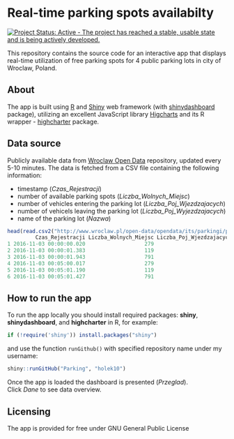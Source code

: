 # Real-time parking spots availabilty

[![Project Status: Active - The project has reached a stable, usable state and is being actively developed.](http://www.repostatus.org/badges/latest/active.svg)](http://www.repostatus.org/#active)

This repository contains the source code for an interactive app that displays real-time utilization of free parking spots for 4 public parking lots in city of Wroclaw, Poland.  

## About
The app is built using [R](http://www.r-project.org) and [Shiny](http://shiny.rstudio.com) web framework (with [shinydashboard](https://rstudio.github.io/shinydashboard/) package), utilizing an excellent JavaScript library [Higcharts](http://www.highcharts.com/) and its R wrapper - [highcharter](http://jkunst.com/highcharter/) package.

## Data source
Publicly available data from  [Wroclaw Open Data](http://www.wroclaw.pl/open-data/index.php/zbiory-danych/17-transport/124-zapelnienie-parkingow) repository, updated every 5-10 minutes. 
The data is fetched from a CSV file containing the following information:
- timestamp (*Czas_Rejestracji*)
- number of available parking spots (*Liczba_Wolnych_Miejsc*)
- number of vehicles entering the parking lot (*Liczba_Poj_Wjezdzajacych*)
- number of vehicels leaving the parking lot (*Liczba_Poj_Wyjezdzajacych*)
- name of the parking lot (*Nazwa*)
```R
head(read.csv2("http://www.wroclaw.pl/open-data/opendata/its/parkingi/parkingi.csv"))
         Czas_Rejestracji Liczba_Wolnych_Miejsc Liczba_Poj_Wjezdzajacych Liczba_Poj_Wyjezdzajacych                 Nazwa
1 2016-11-03 00:00:00.020                   279                        1                         0             Nowy Targ
2 2016-11-03 00:00:01.383                   119                        0                         0     ul. sw. Antoniego
3 2016-11-03 00:00:01.943                   791                        0                         0 Parking Hala Stulecia
4 2016-11-03 00:05:00.017                   279                        0                         0             Nowy Targ
5 2016-11-03 00:05:01.190                   119                        0                         0     ul. sw. Antoniego
6 2016-11-03 00:05:01.427                   791                        0                         0 Parking Hala Stulecia
```
## How to run the app
To run the app locally you should install required packages: **shiny**,  **shinydashboard**,  and **highcharter** in R, for example: 
```R
if (!require('shiny')) install.packages("shiny")
```
and use the function `runGithub()` with specified repository name under my username:
```R
shiny::runGitHub("Parking", "holek10")
```
Once the app is loaded the dashboard is presented (*Przeglad*).  
Click *Dane* to see data overview.

## Licensing 
The app is provided for free under GNU General Public License
